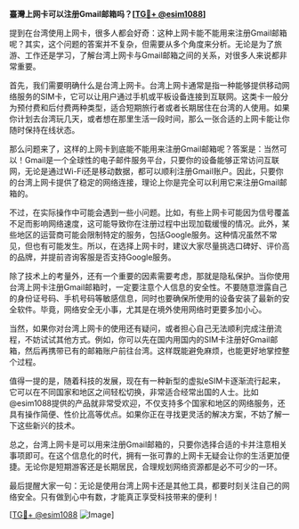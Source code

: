 **臺灣上网卡可以注册Gmail邮箱吗？[[TG💪+ @esim1088](https://t.me/s/esim1088)]**

提到在台湾使用上网卡，很多人都会好奇：这种上网卡能不能用来注册Gmail邮箱呢？其实，这个问题的答案并不复杂，但需要从多个角度来分析。无论是为了旅游、工作还是学习，了解台湾上网卡与Gmail邮箱之间的关系，对很多人来说都非常重要。

首先，我们需要明确什么是台湾上网卡。台湾上网卡通常是指一种能够提供移动网络服务的SIM卡，它可以让用户通过手机或平板设备连接到互联网。这类卡一般分为预付费和后付费两种类型，适合短期旅行者或者长期居住在台湾的人使用。如果你计划去台湾玩几天，或者想在那里生活一段时间，那么一张合适的上网卡能让你随时保持在线状态。

那么问题来了，这样的上网卡到底能不能用来注册Gmail邮箱呢？答案是：当然可以！Gmail是一个全球性的电子邮件服务平台，只要你的设备能够正常访问互联网，无论是通过Wi-Fi还是移动数据，都可以顺利注册Gmail账户。因此，只要你的台湾上网卡提供了稳定的网络连接，理论上你是完全可以利用它来注册Gmail邮箱的。

不过，在实际操作中可能会遇到一些小问题。比如，有些上网卡可能因为信号覆盖不足而影响网络速度，这可能导致你在注册过程中出现加载缓慢的情况。此外，某些地区的运营商可能会限制特定的服务，包括Google服务。这种情况虽然不常见，但也有可能发生。所以，在选择上网卡时，建议大家尽量挑选口碑好、评价高的品牌，并提前咨询客服是否支持Google服务。

除了技术上的考量外，还有一个重要的因素需要考虑，那就是隐私保护。当你使用台湾上网卡注册Gmail邮箱时，一定要注意个人信息的安全性。不要随意泄露自己的身份证号码、手机号码等敏感信息，同时也要确保所使用的设备安装了最新的安全软件。毕竟，网络安全无小事，尤其是在境外使用网络时更要多加小心。

当然，如果你对台湾上网卡的使用还有疑问，或者担心自己无法顺利完成注册流程，不妨试试其他方式。例如，你可以先在国内用国内的SIM卡注册好Gmail邮箱，然后再携带已有的邮箱账户前往台湾。这样既能避免麻烦，也能更好地掌控整个过程。

值得一提的是，随着科技的发展，现在有一种新型的虚拟eSIM卡逐渐流行起来，它可以在不同国家和地区之间轻松切换，非常适合经常出国的人士。比如@esim1088提供的产品就非常受欢迎，不仅支持多个国家和地区的网络服务，还具有操作简便、性价比高等优点。如果你正在寻找更灵活的解决方案，不妨了解一下这些新兴的技术。

总之，台湾上网卡是可以用来注册Gmail邮箱的，只要你选择合适的卡并注意相关事项即可。在这个信息化的时代，拥有一张可靠的上网卡无疑会让你的生活更加便捷。无论你是短期游客还是长期居民，合理规划网络资源都是必不可少的一环。

最后提醒大家一句：无论是使用台湾上网卡还是其他工具，都要时刻关注自己的网络安全。只有做到心中有数，才能真正享受科技带来的便利！

[[TG💪+ @esim1088](https://t.me/s/esim1088) ![Image](https://i.postimg.cc/4NQfJmqS/Snipaste-2025-05-13-00-14-12.png)]